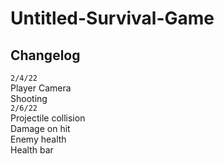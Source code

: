 # Untitled-Survival-Game

## Changelog

`2/4/22`  
Player Camera  
Shooting  
`2/6/22`  
Projectile collision   
Damage on hit  
Enemy health  
Health bar  
